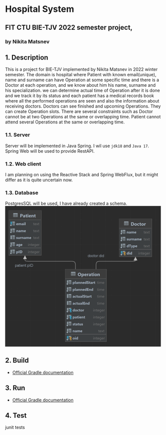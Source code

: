 # Hospital System
## FIT CTU BIE-TJV 2022 semester project,
### by Nikita Matsnev

## 1.  Description
    
This is a project for BIE-TJV implemented by Nikita Matsnev in 2022 winter semester.
The domain is hospital where Patient with known email(unique), name and surname can have 
Operation at some specific time
and there is a Doctor at each operation, and we know about him his name, surname and his
specialization. we can determine actual time of Operation after it is done and we track it by its status 
and each patient has a medical records book where all the performed operations are seen and also the information 
about receiving doctors. Doctors can see finished and upcoming Operations. They can create Operation slots.
There are several constraints such as Doctor cannot be at two Operations at the same or overlapping time.
Patient cannot attend several Operations at the same or overlapping time.

### 1.1. Server
Server will be implemented in Java Spring. I wil use `jdk18` and `Java 17`. Spring Web will be used
to provide RestAPI.

### 1.2. Web client
I am planning on using the Reactive Stack and Spring WebFlux, but it might differ as it is quite uncertain now.

### 1.3. Database
PostgresSQL will be used, I have already created a schema.
![Scheme](databaseScheme.png)
## 2. Build
* [Official Gradle documentation](https://docs.gradle.org)
## 3. Run
* [Official Gradle documentation](https://docs.gradle.org)
## 4. Test
junit tests